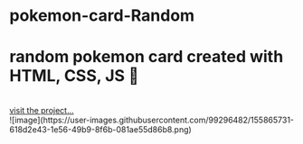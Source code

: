 # pokemon-card-Random
<h1> random pokemon card created with HTML, CSS, JS 🐲 </h1>
  <br>
<a href="https://pokemon-card-random.netlify.app/" target="_blank">visit the project... </a>
<br>
![image](https://user-images.githubusercontent.com/99296482/155865731-618d2e43-1e56-49b9-8f6b-081ae55d86b8.png)

